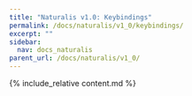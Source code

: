 ```yaml
---
title: "Naturalis v1.0: Keybindings"
permalink: /docs/naturalis/v1_0/keybindings/
excerpt: ""
sidebar:
  nav: docs_naturalis
parent_url: /docs/naturalis/v1_0/
---
```


{% include_relative content.md %}
